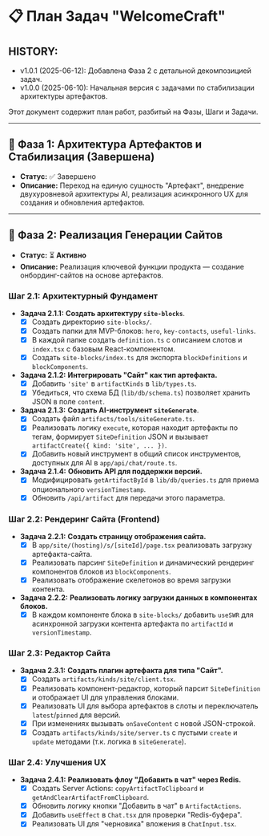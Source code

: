 # 📋 План Задач "WelcomeCraft"

## HISTORY:

* v1.0.1 (2025-06-12): Добавлена Фаза 2 с детальной декомпозицией задач.
* v1.0.0 (2025-06-10): Начальная версия с задачами по стабилизации архитектуры артефактов.

Этот документ содержит план работ, разбитый на Фазы, Шаги и Задачи.

---

## 🏁 Фаза 1: Архитектура Артефактов и Стабилизация (Завершена)

-   **Статус:** ✅ Завершено
-   **Описание:** Переход на единую сущность "Артефакт", внедрение двухуровневой архитектуры AI, реализация асинхронного UX для создания и обновления артефактов.

---

## 🚀 Фаза 2: Реализация Генерации Сайтов

-   **Статус:** ⏳ **Активно**
-   **Описание:** Реализация ключевой функции продукта — создание онбординг-сайтов на основе артефактов.

### Шаг 2.1: Архитектурный Фундамент

-   **Задача 2.1.1:** **Создать архитектуру `site-blocks`**.
    -   [x] Создать директорию `site-blocks/`.
    -   [x] Создать папки для MVP-блоков: `hero`, `key-contacts`, `useful-links`.
    -   [x] В каждой папке создать `definition.ts` с описанием слотов и `index.tsx` с базовым React-компонентом.
    -   [x] Создать `site-blocks/index.ts` для экспорта `blockDefinitions` и `blockComponents`.

-   **Задача 2.1.2:** **Интегрировать "Сайт" как тип артефакта.**
    -   [x] Добавить `'site'` в `artifactKinds` в `lib/types.ts`.
    -   [x] Убедиться, что схема БД (`lib/db/schema.ts`) позволяет хранить JSON в поле `content`.

-   **Задача 2.1.3:** **Создать AI-инструмент `siteGenerate`**.
    -   [x] Создать файл `artifacts/tools/siteGenerate.ts`.
    -   [x] Реализовать логику `execute`, которая находит артефакты по тегам, формирует `SiteDefinition` JSON и вызывает `artifactCreate({ kind: 'site', ... })`.
    -   [x] Добавить новый инструмент в общий список инструментов, доступных для AI в `app/api/chat/route.ts`.

-   **Задача 2.1.4:** **Обновить API для поддержки версий.**
    -   [x] Модифицировать `getArtifactById` в `lib/db/queries.ts` для приема опционального `versionTimestamp`.
    -   [x] Обновить `/api/artifact` для передачи этого параметра.

### Шаг 2.2: Рендеринг Сайта (Frontend)

-   **Задача 2.2.1:** **Создать страницу отображения сайта.**
    -   [x] В `app/site/(hosting)/s/[siteId]/page.tsx` реализовать загрузку артефакта-сайта.
    -   [x] Реализовать парсинг `SiteDefinition` и динамический рендеринг компонентов блоков из `blockComponents`.
    -   [x] Реализовать отображение скелетонов во время загрузки контента.

-   **Задача 2.2.2:** **Реализовать логику загрузки данных в компонентах блоков.**
    -   [x] В каждом компоненте блока в `site-blocks/` добавить `useSWR` для асинхронной загрузки контента артефакта по `artifactId` и `versionTimestamp`.

### Шаг 2.3: Редактор Сайта

-   **Задача 2.3.1:** **Создать плагин артефакта для типа "Сайт".**
    -   [x] Создать `artifacts/kinds/site/client.tsx`.
    -   [x] Реализовать компонент-редактор, который парсит `SiteDefinition` и отображает UI для управления блоками.
    -   [x] Реализовать UI для выбора артефактов в слоты и переключатель `latest`/`pinned` для версий.
    -   [x] При изменениях вызывать `onSaveContent` с новой JSON-строкой.
    -   [x] Создать `artifacts/kinds/site/server.ts` с пустыми `create` и `update` методами (т.к. логика в `siteGenerate`).

### Шаг 2.4: Улучшения UX

-   **Задача 2.4.1:** **Реализовать флоу "Добавить в чат" через Redis.**
    -   [x] Создать Server Actions: `copyArtifactToClipboard` и `getAndClearArtifactFromClipboard`.
    -   [x] Обновить логику кнопки "Добавить в чат" в `ArtifactActions`.
    -   [x] Добавить `useEffect` в `Chat.tsx` для проверки "Redis-буфера".
    -   [x] Реализовать UI для "черновика" вложения в `ChatInput.tsx`.
